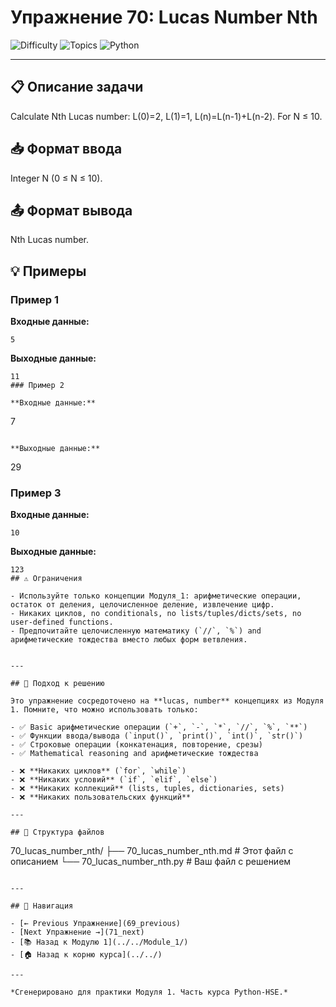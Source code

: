 # Упражнение 70: Lucas Number Nth

![Difficulty](https://img.shields.io/badge/Difficulty-Module%201-green)
![Topics](https://img.shields.io/badge/Topics-lucas%2C%20number-blue)
![Python](https://img.shields.io/badge/Python-Module%201%20Concepts-yellow)

---

## 📋 Описание задачи

Calculate Nth Lucas number: L(0)=2, L(1)=1, L(n)=L(n-1)+L(n-2). For N ≤ 10.
## 📥 Формат ввода

Integer N (0 ≤ N ≤ 10).
## 📤 Формат вывода

Nth Lucas number.
## 💡 Примеры

### Пример 1

**Входные данные:**
```
5
```

**Выходные данные:**
```
11
### Пример 2

**Входные данные:**
```
7
```

**Выходные данные:**
```
29
### Пример 3

**Входные данные:**
```
10
```

**Выходные данные:**
```
123
## ⚠️ Ограничения

- Используйте только концепции Модуля_1: арифметические операции, остаток от деления, целочисленное деление, извлечение цифр.
- Никаких циклов, no conditionals, no lists/tuples/dicts/sets, no user-defined functions.
- Предпочитайте целочисленную математику (`//`, `%`) and арифметические тождества вместо любых форм ветвления.


---

## 🎯 Подход к решению

Это упражнение сосредоточено на **lucas, number** концепциях из Модуля 1. Помните, что можно использовать только:

- ✅ Basic арифметические операции (`+`, `-`, `*`, `//`, `%`, `**`)
- ✅ Функции ввода/вывода (`input()`, `print()`, `int()`, `str()`)
- ✅ Строковые операции (конкатенация, повторение, срезы)
- ✅ Mathematical reasoning and арифметические тождества

- ❌ **Никаких циклов** (`for`, `while`)
- ❌ **Никаких условий** (`if`, `elif`, `else`)
- ❌ **Никаких коллекций** (lists, tuples, dictionaries, sets)
- ❌ **Никаких пользовательских функций**

---

## 📁 Структура файлов
```
70_lucas_number_nth/
├── 70_lucas_number_nth.md     # Этот файл с описанием
└── 70_lucas_number_nth.py     # Ваш файл с решением
```

---

## 🔗 Навигация

- [← Previous Упражнение](69_previous) 
- [Next Упражнение →](71_next)
- [📚 Назад к Модулю 1](../../Module_1/)
- [🏠 Назад к корню курса](../../)

---

*Сгенерировано для практики Модуля 1. Часть курса Python-HSE.*
